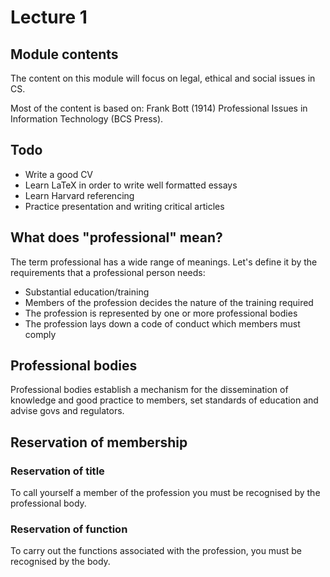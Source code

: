 # Lecture 1

## Module contents

The content on this module will focus on legal, ethical and social issues in CS.

Most of the content is based on: Frank Bott (1914) Professional Issues in Information Technology (BCS Press).

## Todo

- Write a good CV
- Learn LaTeX in order to write well formatted essays
- Learn Harvard referencing
- Practice presentation and writing critical articles

## What does "professional" mean?

The term professional has a wide range of meanings. Let's define it by the requirements that a professional person needs:

- Substantial education/training
- Members of the profession decides the nature of the training required
- The profession is represented by one or more professional bodies
- The profession lays down a code of conduct which members must comply

## Professional bodies

Professional bodies establish a mechanism for the dissemination of knowledge and good practice to members, set standards of education and advise govs and regulators.

## Reservation of membership

### Reservation of title

To call yourself a member of the profession you must be recognised by the professional body.

### Reservation of function

To carry out the functions associated with the profession, you must be recognised by the body.
